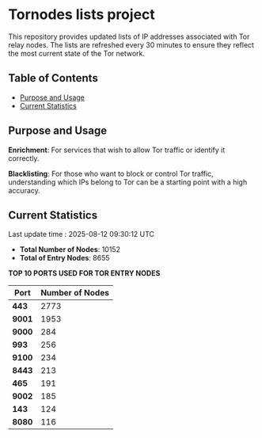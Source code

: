 # Tornodes lists project

This repository provides updated lists of IP addresses associated with Tor relay nodes. The lists are refreshed every 30 minutes to ensure they reflect the most current state of the Tor network.

## Table of Contents

- [Purpose and Usage](#purpose-and-usage)
- [Current Statistics](#current-statistics)


## Purpose and Usage

**Enrichment**: For services that wish to allow Tor traffic or identify it correctly.

**Blacklisting**: For those who want to block or control Tor traffic, understanding which IPs belong to Tor can be a starting point with a high accuracy.

## Current Statistics

Last update time : 2025-08-12 09:30:12 UTC

- **Total Number of Nodes**: 10152
- **Total of Entry Nodes**: 8655

**TOP 10 PORTS USED FOR TOR ENTRY NODES**

| **Port** | **Number of Nodes** |
|------|-----------------|
| **443**   | 2773  |
| **9001**   | 1953  |
| **9000**   | 284  |
| **993**   | 256  |
| **9100**   | 234  |
| **8443**   | 213  |
| **465**   | 191  |
| **9002**   | 185  |
| **143**   | 124  |
| **8080**   | 116  |


